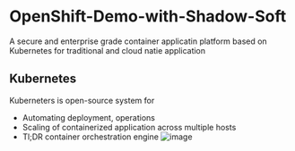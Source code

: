# OpenShift-Demo-with-Shadow-Soft
A secure and enterprise grade container applicatin platform based on Kubernetes for traditional and cloud natie application 

## Kubernetes
Kuberneters is open-source system for
  - Automating deployment, operations
  - Scaling of containerized application across multiple hosts 
  - Tl;DR container orchestration engine
![image](https://user-images.githubusercontent.com/48562260/150774979-9a5ede6a-5f54-4c81-8c0d-1bbcdeba1cd4.png)
